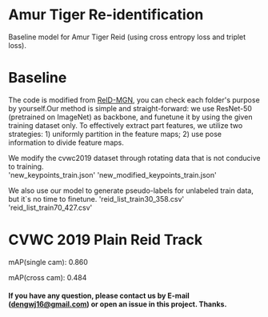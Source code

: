 # Amur Tiger Re-identification
Baseline model for Amur Tiger Reid (using cross entropy loss and triplet loss).

# Baseline
The code is modified from [ReID-MGN](https://github.com/GNAYUOHZ/ReID-MGN), you can check each folder's purpose by yourself.Our method is simple and straight-forward: we use ResNet-50 (pretrained on ImageNet) as backbone, and funetune it by using the given training dataset only. To effectively extract part features, we utilize two strategies: 1) uniformly partition in the feature maps; 2) use pose information to divide feature maps.

We modify the cvwc2019 dataset through rotating data that is not conducive to training.  
'new_keypoints_train.json' 
'new_modified_keypoints_train.json'

We also use our model to generate pseudo-labels for unlabeled train data, but it`s no time to finetune.
'reid_list_train30_358.csv'
'reid_list_train70_427.csv'

# CVWC 2019 Plain Reid Track
mAP(single cam): 0.860

mAP(cross cam): 0.484

#### If you have any question, please contact us by E-mail (dengwj16@gmail.com) or open an issue in this project. Thanks.
